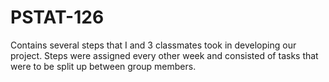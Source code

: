 # PSTAT-126
Contains several steps that I and 3 classmates took in developing our project. 
Steps were assigned every other week and consisted of tasks that were to be split up between group members. 
